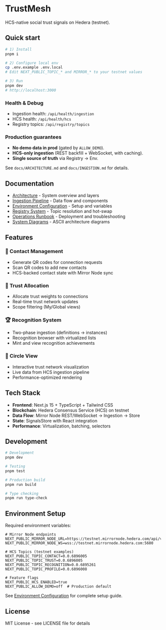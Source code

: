 # TrustMesh
<!-- Demo branch for Alex Chen hackathon presentation -->

HCS-native social trust signals on Hedera (testnet).

## Quick start

```bash
# 1) Install
pnpm i

# 2) Configure local env
cp .env.example .env.local
# Edit NEXT_PUBLIC_TOPIC_* and MIRROR_* to your testnet values

# 3) Run
pnpm dev
# http://localhost:3000
```

### Health & Debug

* Ingestion health: `/api/health/ingestion`
* HCS health: `/api/health/hcs`
* Registry topics: `/api/registry/topics`

### Production guarantees

* **No demo data in prod** (gated by `ALLOW_DEMO`).
* **HCS-only ingestion** (REST backfill + WebSocket, with caching).
* **Single source of truth** via Registry → Env.

See `docs/ARCHITECTURE.md` and `docs/INGESTION.md` for details.

## Documentation

- [Architecture](docs/ARCHITECTURE.md) - System overview and layers
- [Ingestion Pipeline](docs/INGESTION.md) - Data flow and components
- [Environment Configuration](docs/ENV.md) - Setup and variables
- [Registry System](docs/REGISTRY.md) - Topic resolution and hot-swap
- [Operations Runbook](docs/RUNBOOK.md) - Deployment and troubleshooting
- [System Diagrams](docs/DIAGRAMS.md) - ASCII architecture diagrams

## Features

### 🤝 Contact Management
- Generate QR codes for connection requests
- Scan QR codes to add new contacts  
- HCS-backed contact state with Mirror Node sync

### 🎯 Trust Allocation
- Allocate trust weights to connections
- Real-time trust network updates
- Scope filtering (My/Global views)

### 🏆 Recognition System
- Two-phase ingestion (definitions → instances)
- Recognition browser with virtualized lists
- Mint and view recognition achievements

### 🔗 Circle View
- Interactive trust network visualization
- Live data from HCS ingestion pipeline
- Performance-optimized rendering

## Tech Stack

- **Frontend**: Next.js 15 + TypeScript + Tailwind CSS
- **Blockchain**: Hedera Consensus Service (HCS) on testnet
- **Data Flow**: Mirror Node REST/WebSocket → Ingestion → Store
- **State**: SignalsStore with React integration
- **Performance**: Virtualization, batching, selectors

## Development

```bash
# Development
pnpm dev

# Testing  
pnpm test

# Production build
pnpm run build

# Type checking
pnpm run type-check
```

## Environment Setup

Required environment variables:

```env
# Mirror Node endpoints
NEXT_PUBLIC_MIRROR_NODE_URL=https://testnet.mirrornode.hedera.com/api/v1
NEXT_PUBLIC_MIRROR_NODE_WS=wss://testnet.mirrornode.hedera.com:5600

# HCS Topics (testnet examples)
NEXT_PUBLIC_TOPIC_CONTACT=0.0.6896005
NEXT_PUBLIC_TOPIC_TRUST=0.0.6896005  
NEXT_PUBLIC_TOPIC_RECOGNITION=0.0.6895261
NEXT_PUBLIC_TOPIC_PROFILE=0.0.6896008

# Feature flags
NEXT_PUBLIC_HCS_ENABLED=true
NEXT_PUBLIC_ALLOW_DEMO=off  # Production default
```

See [Environment Configuration](docs/ENV.md) for complete setup guide.

## License

MIT License - see LICENSE file for details